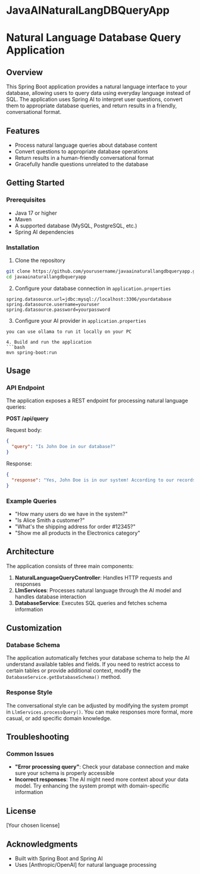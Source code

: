 # JavaAINaturalLangDBQueryApp

# Natural Language Database Query Application

## Overview
This Spring Boot application provides a natural language interface to your database, allowing users to query data using everyday language instead of SQL. The application uses Spring AI to interpret user questions, convert them to appropriate database queries, and return results in a friendly, conversational format.

## Features
- Process natural language queries about database content
- Convert questions to appropriate database operations
- Return results in a human-friendly conversational format
- Gracefully handle questions unrelated to the database

## Getting Started

### Prerequisites
- Java 17 or higher
- Maven
- A supported database (MySQL, PostgreSQL, etc.)
- Spring AI dependencies

### Installation
1. Clone the repository
```bash
git clone https://github.com/yourusername/javaainaturallangdbqueryapp.git
cd javaainaturallangdbqueryapp
```

2. Configure your database connection in `application.properties`
```properties
spring.datasource.url=jdbc:mysql://localhost:3306/yourdatabase
spring.datasource.username=youruser
spring.datasource.password=yourpassword
```

3. Configure your AI provider in `application.properties`
```properties
you can use ollama to run it locally on your PC

4. Build and run the application
```bash
mvn spring-boot:run
```

## Usage

### API Endpoint
The application exposes a REST endpoint for processing natural language queries:

**POST /api/query**

Request body:
```json
{
  "query": "Is John Doe in our database?"
}
```

Response:
```json
{
  "response": "Yes, John Doe is in our system! According to our records, he's 32 years old."
}
```

### Example Queries
- "How many users do we have in the system?"
- "Is Alice Smith a customer?"
- "What's the shipping address for order #12345?"
- "Show me all products in the Electronics category"

## Architecture

The application consists of three main components:

1. **NaturalLanguageQueryController**: Handles HTTP requests and responses
2. **LlmServices**: Processes natural language through the AI model and handles database interaction
3. **DatabaseService**: Executes SQL queries and fetches schema information

## Customization

### Database Schema
The application automatically fetches your database schema to help the AI understand available tables and fields. If you need to restrict access to certain tables or provide additional context, modify the `DatabaseService.getDatabaseSchema()` method.

### Response Style
The conversational style can be adjusted by modifying the system prompt in `LlmServices.processQuery()`. You can make responses more formal, more casual, or add specific domain knowledge.

## Troubleshooting

### Common Issues
- **"Error processing query"**: Check your database connection and make sure your schema is properly accessible
- **Incorrect responses**: The AI might need more context about your data model. Try enhancing the system prompt with domain-specific information

## License
[Your chosen license]

## Acknowledgments
- Built with Spring Boot and Spring AI
- Uses [Anthropic/OpenAI] for natural language processing
